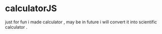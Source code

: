 # calculatorJS
just for fun i made calculator , may be in future i will convert it into scientific calculator .
